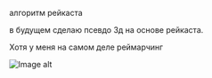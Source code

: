алгоритм рейкаста

в будущем сделаю псевдо 3д на основе рейкаста.

Хотя у меня на самом деле реймарчинг 

![Image alt](https://github.com/{AndreyTurboPascal3000}/{raycast}/raw/{master}/{raycast}/raycast_png.png)
